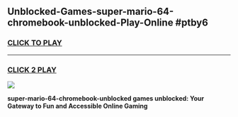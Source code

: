 
## Unblocked-Games-super-mario-64-chromebook-unblocked-Play-Online #ptby6
<h3>
<a href="https://news.freeplayer.one?title=super-mario-64-chromebook-unblocked&ref=3">CLICK TO PLAY</a></h3>
<hr>

<h3>
<a href="https://news.freeplayer.one?title=super-mario-64-chromebook-unblocked&ref=3">CLICK 2 PLAY</a>
  
</h3>

<a href="https://news.freeplayer.one?title=super-mario-64-chromebook-unblocked&ref=3"><img src="https://clearcache.store/games.png"></a>


**super-mario-64-chromebook-unblocked games unblocked: Your Gateway to Fun and Accessible Online Gaming**
